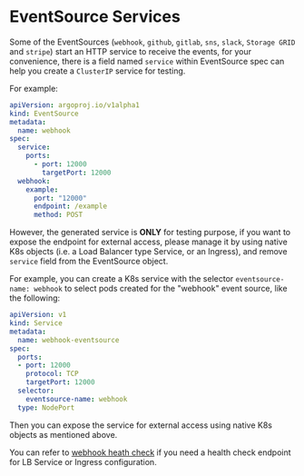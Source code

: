 # EventSource Services

Some of the EventSources (`webhook`, `github`, `gitlab`, `sns`, `slack`,
`Storage GRID` and `stripe`) start an HTTP service to receive the events, for
your convenience, there is a field named `service` within EventSource spec can
help you create a `ClusterIP` service for testing.

For example:

```yaml
apiVersion: argoproj.io/v1alpha1
kind: EventSource
metadata:
  name: webhook
spec:
  service:
    ports:
      - port: 12000
        targetPort: 12000
  webhook:
    example:
      port: "12000"
      endpoint: /example
      method: POST
```

However, the generated service is **ONLY** for testing purpose, if you want to
expose the endpoint for external access, please manage it by using native K8s
objects (i.e. a Load Balancer type Service, or an Ingress), and remove `service`
field from the EventSource object.

For example, you can create a K8s service with the selector `eventsource-name: webhook`
to select pods created for the "webhook" event source, like the following:

```yaml
apiVersion: v1
kind: Service
metadata:
  name: webhook-eventsource
spec:
  ports:
  - port: 12000
    protocol: TCP
    targetPort: 12000
  selector:
    eventsource-name: webhook
  type: NodePort
```

Then you can expose the service for external access using native K8s objects as mentioned above.

You can refer to [webhook heath check](webhook-health-check.md) if you need a
health check endpoint for LB Service or Ingress configuration.
